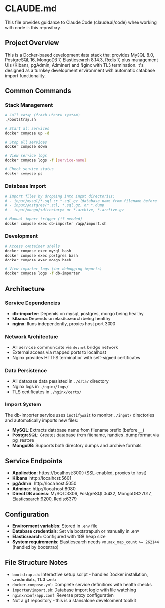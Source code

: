 # CLAUDE.md

This file provides guidance to Claude Code (claude.ai/code) when working with code in this repository.

## Project Overview
This is a Docker-based development data stack that provides MySQL 8.0, PostgreSQL 16, MongoDB 7, Elasticsearch 8.14.3, Redis 7, plus management UIs (Kibana, pgAdmin, Adminer) and Nginx with TLS termination. It's designed as a turnkey development environment with automatic database import functionality.

## Common Commands

### Stack Management
```bash
# Full setup (fresh Ubuntu system)
./bootstrap.sh

# Start all services
docker compose up -d

# Stop all services
docker compose down

# View service logs
docker compose logs -f [service-name]

# Check service status
docker compose ps
```

### Database Import
```bash
# Import files by dropping into input directories:
# - input/mysql/*.sql or *.sql.gz (database name from filename before __)
# - input/postgres/*.sql, *.sql.gz, or *.dump
# - input/mongo/<directory> or *.archive, *.archive.gz

# Manual import trigger (if needed)
docker compose exec db-importer /app/import.sh
```

### Development
```bash
# Access container shells
docker compose exec mysql bash
docker compose exec postgres bash
docker compose exec mongo bash

# View importer logs (for debugging imports)
docker compose logs -f db-importer
```

## Architecture

### Service Dependencies
- **db-importer**: Depends on mysql, postgres, mongo being healthy
- **kibana**: Depends on elasticsearch being healthy
- **nginx**: Runs independently, proxies host port 3000

### Network Architecture
- All services communicate via `devnet` bridge network
- External access via mapped ports to localhost
- Nginx provides HTTPS termination with self-signed certificates

### Data Persistence
- All database data persisted in `./data/` directory
- Nginx logs in `./nginx/logs/`
- TLS certificates in `./nginx/certs/`

### Import System
The db-importer service uses `inotifywait` to monitor `./input/` directories and automatically imports new files:
- **MySQL**: Extracts database name from filename prefix (before `__`)
- **PostgreSQL**: Creates database from filename, handles .dump format via pg_restore
- **MongoDB**: Supports both directory dumps and .archive formats

## Service Endpoints
- **Application**: https://localhost:3000 (SSL-enabled, proxies to host)
- **Kibana**: http://localhost:5601
- **pgAdmin**: http://localhost:5050
- **Adminer**: http://localhost:8080
- **Direct DB access**: MySQL:3306, PostgreSQL:5432, MongoDB:27017, Elasticsearch:9200, Redis:6379

## Configuration
- **Environment variables**: Stored in `.env` file
- **Database credentials**: Set via bootstrap.sh or manually in .env
- **Elasticsearch**: Configured with 1GB heap size
- **System requirements**: Elasticsearch needs `vm.max_map_count >= 262144` (handled by bootstrap)

## File Structure Notes
- `bootstrap.sh`: Interactive setup script - handles Docker installation, credentials, TLS certs
- `docker-compose.yml`: Complete service definitions with health checks
- `importer/import.sh`: Database import logic with file watching
- `nginx/conf/app.conf`: Reverse proxy configuration
- Not a git repository - this is a standalone development toolkit